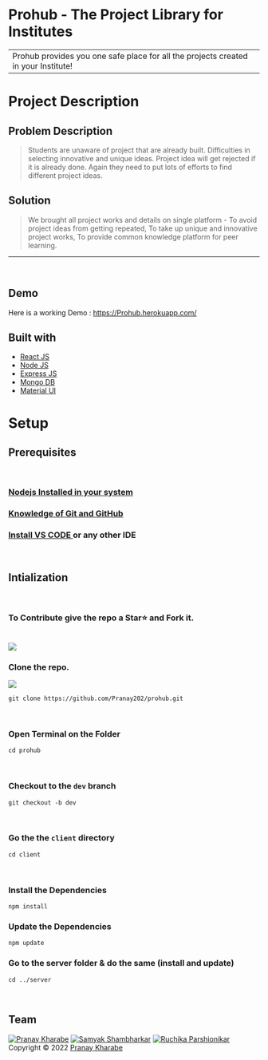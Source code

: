 # Prohub - The Project Library for Institutes

<table>
<tr>
<td>
  Prohub provides you one safe place for all the projects created in your Institute!
</td>
</tr>
</table>


# Project Description

## Problem Description

> Students are unaware of project that are already built.
Difficulties in selecting innovative and unique ideas. 
Project idea will get rejected if it is already done.
Again they need to put lots of efforts to find different project ideas.



## Solution
> We brought all project works and details on single platform -
To avoid project ideas from getting repeated, 
To take up unique and innovative project works,
To provide common knowledge platform for peer learning.


<hr>
<br>

## Demo
Here is a working Demo : https://Prohub.herokuapp.com/

## Built with 

- [React JS](https://reactjs.org/)
- [Node JS](https://nodejs.org/) 
- [Express JS](https://expressjs.com/)
- [Mongo DB](https://www.mongodb.com/)
- [Material UI](https://mui.com/)

# Setup

## Prerequisites

<br>

### <a href ="https://www.geeksforgeeks.org/installation-of-node-js-on-windows/" target="_blank"> Nodejs Installed in your system<a/>

### <a href ="https://www.geeksforgeeks.org/ultimate-guide-git-github/?ref=gcse" target="_blank">Knowledge of Git and GitHub<a/>

### <p> <a href ="https://code.visualstudio.com/docs/setup/windows">Install VS CODE </a> or any other IDE </p>

<br>

## Intialization

<br>

### To Contribute give the repo a Star⭐️ and Fork it.


<br>
<img src ="readme_assets/star_fork.png"></img>

### Clone the repo.

<img src ="readme_assets/clone.png"></img>
```
git clone https://github.com/Pranay202/prohub.git
```

<!-- <img src ="readme_assets/images/clone.png"></img> -->


<br>

### Open Terminal on the Folder

```
cd prohub
```

<br>

### Checkout to the `dev` branch

```
git checkout -b dev
```

<br>

### Go the the `client` directory

```
cd client
```

<br>

### Install the Dependencies

```
npm install
```
### Update the Dependencies
```
npm update
```
### Go to the server folder & do the same (install and update)
```
cd ../server
```

<br>


## Team

[![Pranay Kharabe](https://avatars1.githubusercontent.com/u/68046838?v=3&s=144)](https://github.com/pranay202)
[![Samyak Shambharkar](https://avatars1.githubusercontent.com/u/86425573?v=3&s=144)](https://github.com/samyakshambharkar)
[![Ruchika Parshionikar](https://avatars1.githubusercontent.com/u/86425573?v=3&s=144)](https://github.com/ruchika17-2001)
Copyright © 2022 [Pranay Kharabe ](https://github.com/pranay202)
